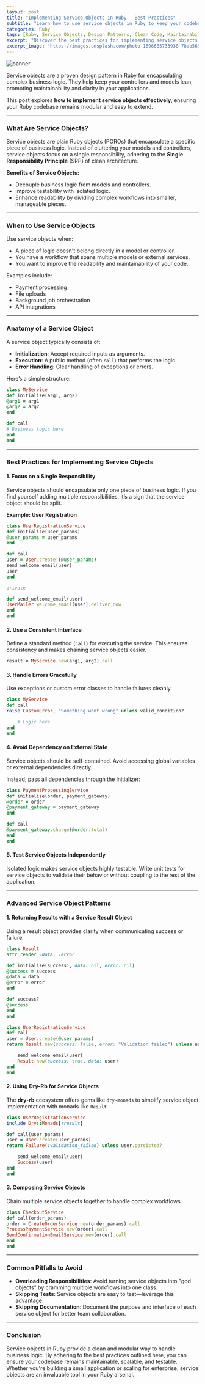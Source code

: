 ```yaml
---
layout: post
title: "Implementing Service Objects in Ruby - Best Practices"
subtitle: "Learn how to use service objects in Ruby to keep your codebase clean, maintainable, and modular."
categories: Ruby
tags: [Ruby, Service Objects, Design Patterns, Clean Code, Maintainability]
excerpt: "Discover the best practices for implementing service objects in Ruby to achieve cleaner, more maintainable code."
excerpt_image: "https://images.unsplash.com/photo-1696685733938-78ab563effe1"
---
```

![banner](https://images.unsplash.com/photo-1696685733938-78ab563effe1)

Service objects are a proven design pattern in Ruby for encapsulating complex business logic. They help keep your controllers and models lean, promoting maintainability and clarity in your applications.

This post explores **how to implement service objects effectively**, ensuring your Ruby codebase remains modular and easy to extend.

---

### What Are Service Objects?

Service objects are plain Ruby objects (POROs) that encapsulate a specific piece of business logic. Instead of cluttering your models and controllers, service objects focus on a single responsibility, adhering to the **Single Responsibility Principle** (SRP) of clean architecture.

**Benefits of Service Objects:**

- Decouple business logic from models and controllers.
- Improve testability with isolated logic.
- Enhance readability by dividing complex workflows into smaller, manageable pieces.

---

### When to Use Service Objects

Use service objects when:

- A piece of logic doesn't belong directly in a model or controller.
- You have a workflow that spans multiple models or external services.
- You want to improve the readability and maintainability of your code.

Examples include:

- Payment processing
- File uploads
- Background job orchestration
- API integrations

---

### Anatomy of a Service Object

A service object typically consists of:

- **Initialization**: Accept required inputs as arguments.
- **Execution**: A public method (often `call`) that performs the logic.
- **Error Handling**: Clear handling of exceptions or errors.

Here’s a simple structure:

```ruby
class MyService
def initialize(arg1, arg2)
@arg1 = arg1
@arg2 = arg2
end

def call
# Business logic here
end
end
```

---

### Best Practices for Implementing Service Objects

#### 1. Focus on a Single Responsibility

Service objects should encapsulate only one piece of business logic. If you find yourself adding multiple responsibilities, it’s a sign that the service object should be split.

**Example: User Registration**
```ruby
class UserRegistrationService
def initialize(user_params)
@user_params = user_params
end

def call
user = User.create!(@user_params)
send_welcome_email(user)
user
end

private

def send_welcome_email(user)
UserMailer.welcome_email(user).deliver_now
end
end
```

#### 2. Use a Consistent Interface

Define a standard method (`call`) for executing the service. This ensures consistency and makes chaining service objects easier.

```ruby
result = MyService.new(arg1, arg2).call
```

#### 3. Handle Errors Gracefully

Use exceptions or custom error classes to handle failures cleanly.

```ruby
class MyService
def call
raise CustomError, "Something went wrong" unless valid_condition?

    # Logic here
end
end
```

#### 4. Avoid Dependency on External State

Service objects should be self-contained. Avoid accessing global variables or external dependencies directly.

Instead, pass all dependencies through the initializer:

```ruby
class PaymentProcessingService
def initialize(order, payment_gateway)
@order = order
@payment_gateway = payment_gateway
end

def call
@payment_gateway.charge(@order.total)
end
end
```

#### 5. Test Service Objects Independently

Isolated logic makes service objects highly testable. Write unit tests for service objects to validate their behavior without coupling to the rest of the application.

---

### Advanced Service Object Patterns

#### 1. Returning Results with a Service Result Object

Using a result object provides clarity when communicating success or failure.

```ruby
class Result
attr_reader :data, :error

def initialize(success:, data: nil, error: nil)
@success = success
@data = data
@error = error
end

def success?
@success
end
end

class UserRegistrationService
def call
user = User.create(@user_params)
return Result.new(success: false, error: "Validation failed") unless user.persisted?

    send_welcome_email(user)
    Result.new(success: true, data: user)
end
end
```

#### 2. Using Dry-Rb for Service Objects

The **dry-rb** ecosystem offers gems like `dry-monads` to simplify service object implementation with monads like `Result`.

```ruby
class UserRegistrationService
include Dry::Monads[:result]

def call(user_params)
user = User.create(user_params)
return Failure(:validation_failed) unless user.persisted?

    send_welcome_email(user)
    Success(user)
end
end
```

#### 3. Composing Service Objects

Chain multiple service objects together to handle complex workflows.

```ruby
class CheckoutService
def call(order_params)
order = CreateOrderService.new(order_params).call
ProcessPaymentService.new(order).call
SendConfirmationEmailService.new(order).call
end
end
```

---

### Common Pitfalls to Avoid

- **Overloading Responsibilities**: Avoid turning service objects into "god objects" by cramming multiple workflows into one class.
- **Skipping Tests**: Service objects are easy to test—leverage this advantage.
- **Skipping Documentation**: Document the purpose and interface of each service object for better team collaboration.

---

### Conclusion

Service objects in Ruby provide a clean and modular way to handle business logic. By adhering to the best practices outlined here, you can ensure your codebase remains maintainable, scalable, and testable. Whether you're building a small application or scaling for enterprise, service objects are an invaluable tool in your Ruby arsenal.

